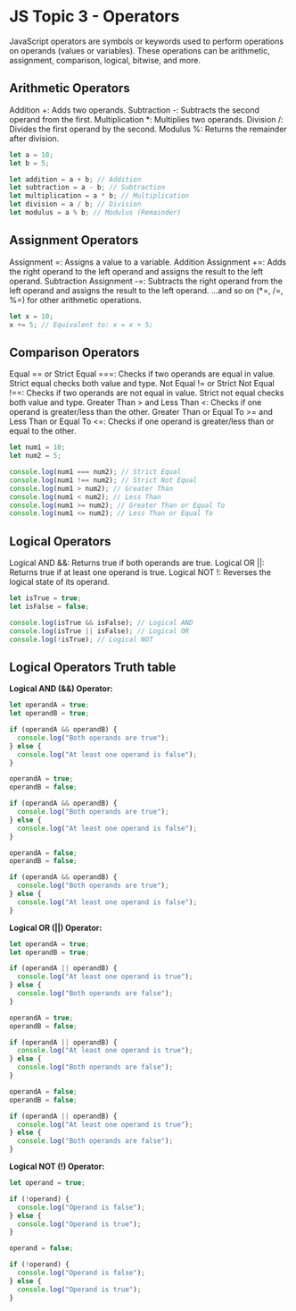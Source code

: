 # JS Topic 3 - Operators

JavaScript operators are symbols or keywords used to perform operations on operands (values or variables). These operations can be arithmetic, assignment, comparison, logical, bitwise, and more. 

## Arithmetic Operators

Addition +: Adds two operands.
Subtraction -: Subtracts the second operand from the first.
Multiplication *: Multiplies two operands.
Division /: Divides the first operand by the second.
Modulus %: Returns the remainder after division.

```js
let a = 10;
let b = 5;

let addition = a + b; // Addition
let subtraction = a - b; // Subtraction
let multiplication = a * b; // Multiplication
let division = a / b; // Division
let modulus = a % b; // Modulus (Remainder)
```

## Assignment Operators

Assignment =: Assigns a value to a variable.
Addition Assignment +=: Adds the right operand to the left operand and assigns the result to the left operand.
Subtraction Assignment -=: Subtracts the right operand from the left operand and assigns the result to the left operand.
...and so on (*=, /=, %=) for other arithmetic operations.

```js
let x = 10;
x += 5; // Equivalent to: x = x + 5;
```

## Comparison Operators

Equal == or Strict Equal ===: Checks if two operands are equal in value. Strict equal checks both value and type.
Not Equal != or Strict Not Equal !==: Checks if two operands are not equal in value. Strict not equal checks both value and type.
Greater Than > and Less Than <: Checks if one operand is greater/less than the other.
Greater Than or Equal To >= and Less Than or Equal To <=: Checks if one operand is greater/less than or equal to the other.

```js
let num1 = 10;
let num2 = 5;

console.log(num1 === num2); // Strict Equal
console.log(num1 !== num2); // Strict Not Equal
console.log(num1 > num2); // Greater Than
console.log(num1 < num2); // Less Than
console.log(num1 >= num2); // Greater Than or Equal To
console.log(num1 <= num2); // Less Than or Equal To
```

## Logical Operators

Logical AND &&: Returns true if both operands are true.
Logical OR ||: Returns true if at least one operand is true.
Logical NOT !: Reverses the logical state of its operand.

```js
let isTrue = true;
let isFalse = false;

console.log(isTrue && isFalse); // Logical AND
console.log(isTrue || isFalse); // Logical OR
console.log(!isTrue); // Logical NOT
```

## Logical Operators Truth table

**Logical AND (&&) Operator:**

```js
let operandA = true;
let operandB = true;

if (operandA && operandB) {
  console.log("Both operands are true");
} else {
  console.log("At least one operand is false");
}

operandA = true;
operandB = false;

if (operandA && operandB) {
  console.log("Both operands are true");
} else {
  console.log("At least one operand is false");
}

operandA = false;
operandB = false;

if (operandA && operandB) {
  console.log("Both operands are true");
} else {
  console.log("At least one operand is false");
}
```

**Logical OR (||) Operator:**

```js
let operandA = true;
let operandB = true;

if (operandA || operandB) {
  console.log("At least one operand is true");
} else {
  console.log("Both operands are false");
}

operandA = true;
operandB = false;

if (operandA || operandB) {
  console.log("At least one operand is true");
} else {
  console.log("Both operands are false");
}

operandA = false;
operandB = false;

if (operandA || operandB) {
  console.log("At least one operand is true");
} else {
  console.log("Both operands are false");
}
```

**Logical NOT (!) Operator:**

```js
let operand = true;

if (!operand) {
  console.log("Operand is false");
} else {
  console.log("Operand is true");
}

operand = false;

if (!operand) {
  console.log("Operand is false");
} else {
  console.log("Operand is true");
}
```